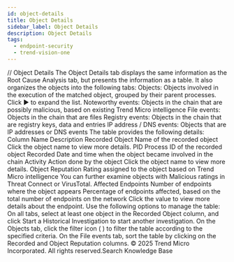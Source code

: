```yaml
---
id: object-details
title: Object Details
sidebar_label: Object Details
description: Object Details
tags:
  - endpoint-security
  - trend-vision-one
---
```


/*<![CDATA[*/ $('#title').html($('meta[name=map-description]').attr('content')); /*]]>*/ Object Details The Object Details tab displays the same information as the Root Cause Analysis tab, but presents the information as a table. It also organizes the objects into the following tabs: Objects: Objects involved in the execution of the matched object, grouped by their parent processes. Click ▶ to expand the list. Noteworthy events: Objects in the chain that are possibly malicious, based on existing Trend Micro intelligence File events: Objects in the chain that are files Registry events: Objects in the chain that are registry keys, data and entries IP address / DNS events: Objects that are IP addresses or DNS events The table provides the following details: Column Name Description Recorded Object Name of the recorded object Click the object name to view more details. PID Process ID of the recorded object Recorded Date and time when the object became involved in the chain Activity Action done by the object Click the object name to view more details. Object Reputation Rating assigned to the object based on Trend Micro intelligence You can further examine objects with Malicious ratings in Threat Connect or VirusTotal. Affected Endpoints Number of endpoints where the object appears Percentage of endpoints affected, based on the total number of endpoints on the network Click the value to view more details about the endpoint. Use the following options to manage the table: On all tabs, select at least one object in the Recorded Object column, and click Start a Historical Investigation to start another investigation. On the Objects tab, click the filter icon ( ) to filter the table according to the specified criteria. On the File events tab, sort the table by clicking on the Recorded and Object Reputation columns. © 2025 Trend Micro Incorporated. All rights reserved.Search Knowledge Base